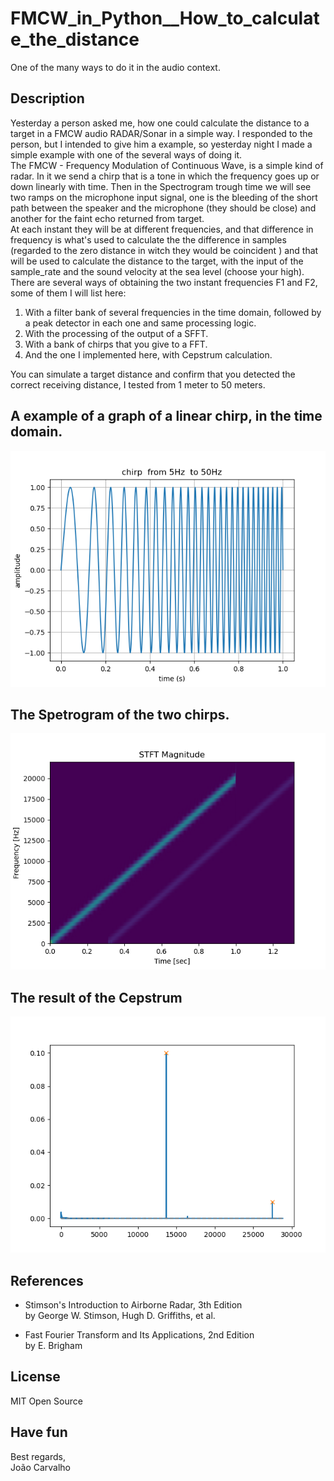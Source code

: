 # FMCW_in_Python__How_to_calculate_the_distance
One of the many ways to do it in the audio context.

## Description
Yesterday a person asked me, how one could calculate the distance to a target in a FMCW audio RADAR/Sonar in a simple way. I responded to the person, but I intended to give him a example, so yesterday night I made a simple example with one of the several ways of doing it. <br>
The FMCW - Frequency Modulation of Continuous Wave, is a simple kind of radar. In it we send a chirp that is a tone in which the frequency goes up or down linearly with time. Then in the Spectrogram trough time we will see two ramps on the microphone input signal, one is the bleeding of the short path between the speaker and the microphone (they should be close) and another for the faint echo returned from target. <br>
At each instant they will be at different frequencies, and that difference in frequency is what's used to calculate the the difference in samples (regarded to the zero distance in witch they would be coincident ) and that will be used to calculate the distance to the target, with the input of the sample_rate and the sound velocity at the sea level (choose your high). <br>
There are several ways of obtaining the two instant frequencies F1 and F2, some of them I will list here: <br>

1. With a filter bank of several frequencies in the time domain, followed by a peak detector in each one and same processing  logic.
2. With the processing of the output of a SFFT.
3. With a bank of chirps that you give to a FFT.
4. And the one I implemented here, with Cepstrum calculation.

You can simulate a target distance and confirm that you detected the correct receiving distance, I tested from 1 meter to 50 meters. 

## A example of a graph of a linear chirp, in the time domain.
![chirp_example](./chirp_example.png)

## The Spetrogram of the two chirps.
![sent_bleed_in_and_received_chirp](./sent_bleed_in_and_received_chirp.png)

## The result of the Cepstrum
![cepstrum of the microphone signal](./cepstrum.png)

## References
* Stimson's Introduction to Airborne Radar, 3th Edition  <br>
  by George W. Stimson, Hugh D. Griffiths, et al.
  
* Fast Fourier Transform and Its Applications, 2nd Edition <br>
  by E. Brigham

## License
MIT Open Source

## Have fun
Best regards, <br>
João Carvalho